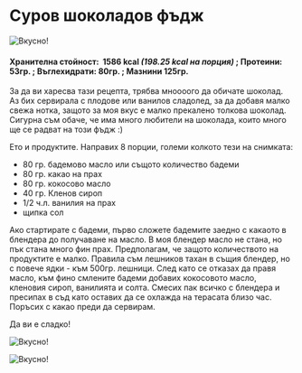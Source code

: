 # Суров шоколадов фъдж

![Вкусно!](/images/2017/12/20E8C8FB-2167-4780-B0DC-704177234075-1024x768.jpeg "Да Ви е сладко!")

<h4>Хранителна стойност:  1586 kcal <em>(198.25 kcal на порция)</em> ; Протеини: 53гр. ; Въглехидрати: 80гр. ; Мазнини 125гр.</h4>
За да ви харесва тази рецепта, трябва мноооого да обичате шоколад. Аз бих сервирала с плодове или ванилов сладолед, за да добавя малко свежа нотка, защото за моя вкус е малко прекалено толкова шоколад. Сигурна съм обаче, че има много любители на шоколада, които много ще се радват на този фъдж :)

Ето и продуктите. Направих 8 порции, големи колкото тези на снимката:
<ul>
 	<li>80 гр. бадемово масло или същото количество бадеми</li>
 	<li>80 гр. какао на прах</li>
 	<li>80 гр. кокосово масло</li>
 	<li>40 гр. Кленов сироп</li>
 	<li>1/2 ч.л. ванилия на прах</li>
 	<li>щипка сол</li>
</ul>
Ако стартирате с бадеми, първо сложете бадемите заедно с какаото в блендера до получаване на масло. В моя блендер масло не стана, но пък стана много фин прах. Предполагам, че защото количеството на продуктите е малко. Правила съм лешников тахан в същия блендер, но с повече ядки - към 500гр. лешници. След като се отказах да правя масло, към фино смлените бадеми добавих кокосовото масло, кленовия сироп, ванилията и солта. Смесих пак всичко с блендера и пресипах в съд като оставих да се охлажда на терасата близо час. Поръсих с какао преди да сервирам.

Да ви е сладко!

![Вкусно!](/images/2017/12/D9BA570B-AE6C-4B30-A1D3-5FD2DA551822-1024x768.jpeg "Да Ви е сладко!")

![Вкусно!](/images/2017/12/DD6894D3-B532-40F8-9EDD-BBC230F1DD6B-1024x768.jpeg "Да Ви е сладко!")
